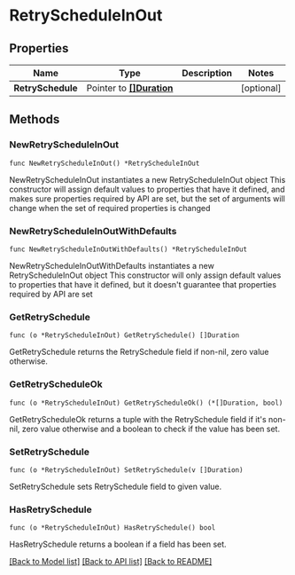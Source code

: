 # RetryScheduleInOut

## Properties

Name | Type | Description | Notes
------------ | ------------- | ------------- | -------------
**RetrySchedule** | Pointer to [**[]Duration**](Duration.md) |  | [optional] 

## Methods

### NewRetryScheduleInOut

`func NewRetryScheduleInOut() *RetryScheduleInOut`

NewRetryScheduleInOut instantiates a new RetryScheduleInOut object
This constructor will assign default values to properties that have it defined,
and makes sure properties required by API are set, but the set of arguments
will change when the set of required properties is changed

### NewRetryScheduleInOutWithDefaults

`func NewRetryScheduleInOutWithDefaults() *RetryScheduleInOut`

NewRetryScheduleInOutWithDefaults instantiates a new RetryScheduleInOut object
This constructor will only assign default values to properties that have it defined,
but it doesn't guarantee that properties required by API are set

### GetRetrySchedule

`func (o *RetryScheduleInOut) GetRetrySchedule() []Duration`

GetRetrySchedule returns the RetrySchedule field if non-nil, zero value otherwise.

### GetRetryScheduleOk

`func (o *RetryScheduleInOut) GetRetryScheduleOk() (*[]Duration, bool)`

GetRetryScheduleOk returns a tuple with the RetrySchedule field if it's non-nil, zero value otherwise
and a boolean to check if the value has been set.

### SetRetrySchedule

`func (o *RetryScheduleInOut) SetRetrySchedule(v []Duration)`

SetRetrySchedule sets RetrySchedule field to given value.

### HasRetrySchedule

`func (o *RetryScheduleInOut) HasRetrySchedule() bool`

HasRetrySchedule returns a boolean if a field has been set.


[[Back to Model list]](../README.md#documentation-for-models) [[Back to API list]](../README.md#documentation-for-api-endpoints) [[Back to README]](../README.md)


